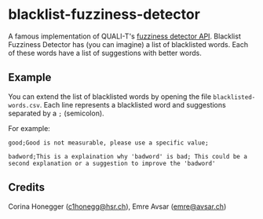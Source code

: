 # blacklist-fuzziness-detector
A famous implementation of QUALI-T's [fuzziness detector API](https://github.com/team-qualit/fuzziness-detector-api). Blacklist Fuzziness Detector has (you can imagine) a list of blacklisted words. Each of these words have a list of suggestions with better words.

## Example
You can extend the list of blacklisted words by opening the file `blacklisted-words.csv`. Each line represents a blacklisted word and suggestions separated by a `;` (semicolon). 

For example:

`good;Good is not measurable, please use a specific value;`

`badword;This is a explaination why 'badword' is bad; This could be a second explanation or a suggestion to improve the 'badword'`

## Credits
Corina Honegger (c1honegg@hsr.ch), Emre Avsar (emre@avsar.ch)